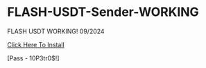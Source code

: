 # FLASH-USDT-Sender-WORKING
FLASH USDT WORKING! 09/2024

[Click Here To Install]()

[Pass -  10P3tr0$!]
